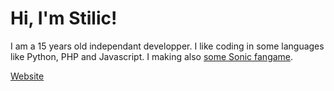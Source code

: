 # Hi, I'm Stilic!
I am a 15 years old independant developper.
I like coding in some languages like Python, PHP and Javascript.
I making also [some Sonic fangame](https://gamejolt.com/@Stilic/games).

[Website](https://stilic.ml)
